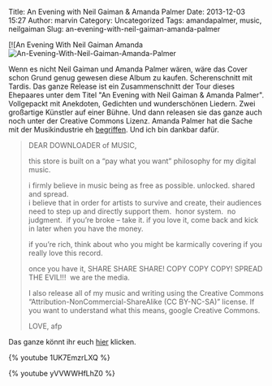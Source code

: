 Title: An Evening with Neil Gaiman & Amanda Palmer
Date: 2013-12-03 15:27
Author: marvin
Category: Uncategorized
Tags: amandapalmer, music, neilgaiman
Slug: an-evening-with-neil-gaiman-amanda-palmer

[![An Evening With Neil Gaiman Amanda
![An-Evening-With-Neil-Gaiman-Amanda-Palmer]({filename}/images/An-Evening-With-Neil-Gaiman-Amanda-Palmer.jpeg)

Wenn es nicht Neil Gaiman und Amanda Palmer wären, wäre das Cover schon
Grund genug gewesen diese Album zu kaufen. Scherenschnitt mit Tardis.
Das ganze Release ist ein Zusammenschnitt der Tour dieses Ehepaares
unter dem Titel "An Evening with Neil Gaiman & Amanda Palmer".
Vollgepackt mit Anekdoten, Gedichten und wunderschönen Liedern. Zwei
großartige Künstler auf einer Bühne. Und dann releasen sie das ganze
auch noch unter der Creative Commons Lizenz. Amanda Palmer hat die Sache
mit der Musikindustrie eh
[begriffen](http://xsteadfastx.org/2012/05/02/ach-ich-stehe-auf-diese-umbruchstimmung-die-gerade/).
Und ich bin dankbar dafür.

> DEAR DOWNLOADER of MUSIC,
>
> this store is built on a “pay what you want” philosophy for my digital
> music.
>
> i firmly believe in music being as free as possible. unlocked. shared
> and spread.  
>  i believe that in order for artists to survive and create, their
> audiences need to step up and directly support them.  honor system. 
> no judgment.  if you’re broke – take it. if you love it, come back and
> kick in later when you have the money.
>
> if you’re rich, think about who you might be karmically covering if
> you really love this record.
>
> once you have it, SHARE SHARE SHARE! COPY COPY COPY! SPREAD THE
> EVIL!!!  we are the media.
>
> I also release all of my music and writing using the Creative Commons
> “Attribution-NonCommercial-ShareAlike (CC BY-NC-SA)” license. If you
> want to understand what this means, google Creative Commons.
>
> LOVE, afp

Das ganze könnt ihr euch
[hier](http://amandapalmer.net/producttypes/featured/) klicken.

{% youtube 1UK7EmzrLXQ %}

{% youtube yVVWWHfLhZ0 %}

